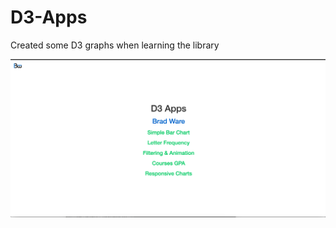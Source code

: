 # D3-Apps
Created some D3 graphs when learning the library

![D3-Apps](https://github.com/bradware/d3-apps/blob/gh-pages/assets/d3-apps.png)
